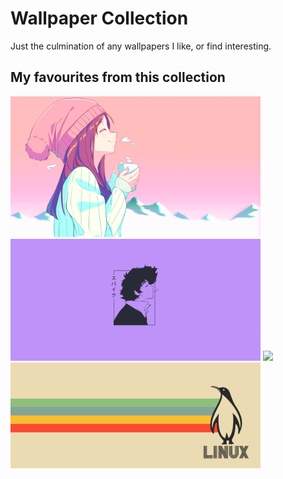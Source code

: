 # Wallpaper Collection
Just the culmination of any wallpapers I like, or find interesting.

## My favourites from this collection

<img src="https://github.com/rampus-bit/Wallpapers/blob/main/Anime/Arctic.png" width="400px"/>
<img src="https://github.com/rampus-bit/Wallpapers/blob/main/Anime/Spike-Purple.jpeg" width="400px"/>
<img src="https://github.com/rampus-bit/Wallpapers/blob/main/Personal/Tokyo.png" width="400px"/>
<img src="https://github.com/rampus-bit/Wallpapers/blob/main/Personal/Polaroid.png" width="400px"/>
